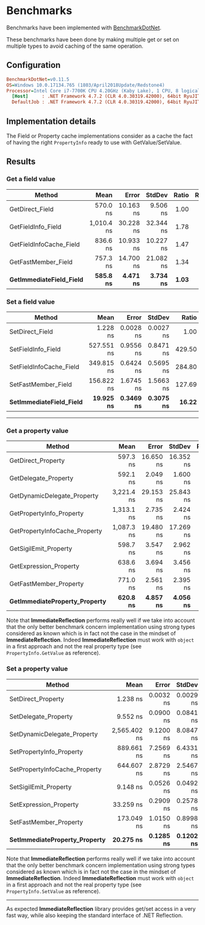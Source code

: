 # Benchmarks

Benchmarks have been implemented with [BenchmarkDotNet](https://github.com/dotnet/BenchmarkDotNet).

These benchmarks have been done by making multiple get or set on multiple types to avoid caching of the same operation.

## Configuration

```ini
BenchmarkDotNet=v0.11.5
OS=Windows 10.0.17134.765 (1803/April2018Update/Redstone4)
Processor=Intel Core i7-7700K CPU 4.20GHz (Kaby Lake), 1 CPU, 8 logical and 4 physical cores
  [Host]     : .NET Framework 4.7.2 (CLR 4.0.30319.42000), 64bit RyuJIT-v4.7.3416.0
  DefaultJob : .NET Framework 4.7.2 (CLR 4.0.30319.42000), 64bit RyuJIT-v4.7.3416.0
```

## Implementation details

The Field or Property cache implementations consider as a cache the fact of having the right `PropertyInfo` ready to use with GetValue/SetValue.

## Results

### Get a field value

|                  Method |       Mean |     Error |    StdDev | Ratio | RatioSD |
|------------------------ |-----------:|----------:|----------:|------:|--------:|
|         GetDirect_Field |   570.0 ns | 10.163 ns |  9.506 ns |  1.00 |    0.00 |
|      GetFieldInfo_Field | 1,010.4 ns | 30.228 ns | 32.344 ns |  1.78 |    0.07 |
| GetFieldInfoCache_Field |   836.6 ns | 10.933 ns | 10.227 ns |  1.47 |    0.03 |
|     GetFastMember_Field |   757.3 ns | 14.700 ns | 21.082 ns |  1.34 |    0.05 |
| **GetImmediateField_Field** |   **585.8 ns** |  **4.471 ns** |  **3.734 ns** |  **1.03** |    **0.02** |

### Set a field value

|                  Method |       Mean |     Error |    StdDev |  Ratio | RatioSD |
|------------------------ |-----------:|----------:|----------:|-------:|--------:|
|         SetDirect_Field |   1.228 ns | 0.0028 ns | 0.0027 ns |   1.00 |    0.00 |
|      SetFieldInfo_Field | 527.551 ns | 0.9556 ns | 0.8471 ns | 429.50 |    1.26 |
| SetFieldInfoCache_Field | 349.815 ns | 0.6424 ns | 0.5695 ns | 284.80 |    0.85 |
|     SetFastMember_Field | 156.822 ns | 1.6745 ns | 1.5663 ns | 127.69 |    1.36 |
| **SetImmediateField_Field** |  **19.925 ns** | **0.3469 ns** | **0.3075 ns** |  **16.22** |    **0.25** |

---

### Get a property value

|                        Method |       Mean |     Error |    StdDev | Ratio | RatioSD |
|------------------------------ |-----------:|----------:|----------:|------:|--------:|
|            GetDirect_Property |   597.3 ns | 16.650 ns | 16.352 ns |  1.00 |    0.00 |
|          GetDelegate_Property |   592.1 ns |  2.049 ns |  1.600 ns |  0.99 |    0.03 |
|   GetDynamicDelegate_Property | 3,221.4 ns | 29.153 ns | 25.843 ns |  5.38 |    0.15 |
|      GetPropertyInfo_Property | 1,313.1 ns |  2.735 ns |  2.424 ns |  2.19 |    0.06 |
| GetPropertyInfoCache_Property | 1,087.3 ns | 19.480 ns | 17.269 ns |  1.82 |    0.05 |
|         GetSigilEmit_Property |   598.7 ns |  3.547 ns |  2.962 ns |  1.00 |    0.03 |
|        GetExpression_Property |   638.6 ns |  3.694 ns |  3.456 ns |  1.07 |    0.03 |
|        GetFastMember_Property |   771.0 ns |  2.561 ns |  2.395 ns |  1.29 |    0.03 |
| **GetImmediateProperty_Property** |   **620.8 ns** |  **4.857 ns** |  **4.056 ns** |  **1.04** |    **0.03** |

Note that **ImmediateReflection** performs really well if we take into account that the only better benchmark concern implementation using strong types considered as known which is in fact not the case in the mindset of **ImmediateReflection**.
Indeed **ImmediateReflection** must work with `object` in a first approach and not the real property type (see `PropertyInfo.GetValue` as reference).

### Set a property value

|                        Method |         Mean |     Error |    StdDev |    Ratio | RatioSD |
|------------------------------ |-------------:|----------:|----------:|---------:|--------:|
|            SetDirect_Property |     1.238 ns | 0.0032 ns | 0.0029 ns |     1.00 |    0.00 |
|          SetDelegate_Property |     9.552 ns | 0.0900 ns | 0.0841 ns |     7.71 |    0.08 |
|   SetDynamicDelegate_Property | 2,565.402 ns | 9.1200 ns | 8.0847 ns | 2,071.69 |    9.37 |
|      SetPropertyInfo_Property |   889.661 ns | 7.2569 ns | 6.4331 ns |   718.44 |    4.80 |
| SetPropertyInfoCache_Property |   644.607 ns | 2.8729 ns | 2.5467 ns |   520.55 |    2.79 |
|         SetSigilEmit_Property |     9.148 ns | 0.0526 ns | 0.0492 ns |     7.38 |    0.05 |
|        SetExpression_Property |    33.259 ns | 0.2909 ns | 0.2578 ns |    26.86 |    0.24 |
|        SetFastMember_Property |   173.049 ns | 1.0150 ns | 0.8998 ns |   139.75 |    0.91 |
| **SetImmediateProperty_Property** |    **20.275 ns** | **0.1285 ns** | **0.1202 ns** |    **16.38** |    **0.08** |

Note that **ImmediateReflection** performs really well if we take into account that the only better benchmark concern implementation using strong types considered as known which is in fact not the case in the mindset of **ImmediateReflection**.
Indeed **ImmediateReflection** must work with `object` in a first approach and not the real property type (see `PropertyInfo.SetValue` as reference).


---

As expected **ImmediateReflection** library provides get/set access in a very fast way, while also keeping the standard interface of .NET Reflection.